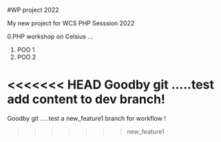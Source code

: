 #WP project 2022

My new project for WCS
PHP Sesssion 2022

0.PHP workshop on Celsius ...
1. POO 1
2. POO 2


<<<<<<< HEAD
Goodby git .....test add content to dev branch!
=======
Goodby git .....test a new_feature1 branch for workflow !
>>>>>>> new_feature1
